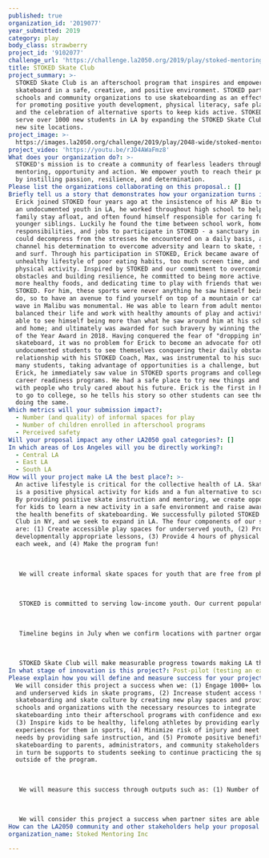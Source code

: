 ```yaml
---
published: true
organization_id: '2019077'
year_submitted: 2019
category: play
body_class: strawberry
project_id: '9102077'
challenge_url: 'https://challenge.la2050.org/2019/play/stoked-mentoring-inc/'
title: STOKED Skate Club
project_summary: >-
  STOKED Skate Club is an afterschool program that inspires and empowers kids to
  skateboard in a safe, creative, and positive environment. STOKED partners with
  schools and community organizations to use skateboarding as an effective tool
  for promoting positive youth development, physical literacy, safe play spaces,
  and the celebration of alternative sports to keep kids active. STOKED will
  serve over 1000 new students in LA by expanding the STOKED Skate Club to 15
  new site locations.
project_image: >-
  https://images.la2050.org/challenge/2019/play/2048-wide/stoked-mentoring-inc.jpg
project_video: 'https://youtu.be/rJD4AWaFmz8'
What does your organization do?: >-
  STOKED's mission is to create a community of fearless leaders through
  mentoring, opportunity and action. We empower youth to reach their potential
  by instilling passion, resilience, and determination.
Please list the organizations collaborating on this proposal.: []
Briefly tell us a story that demonstrates how your organization turns inspiration into impact.: >-
  Erick joined STOKED four years ago at the insistence of his AP Bio teacher. As
  an undocumented youth in LA, he worked throughout high school to help his
  family stay afloat, and often found himself responsible for caring for three
  younger siblings. Luckily he found the time between school work, home
  responsibilities, and jobs to participate in STOKED - a sanctuary in which he
  could decompress from the stresses he encountered on a daily basis, and
  channel his determination to overcome adversity and learn to skate, snowboard,
  and surf. Through his participation in STOKED, Erick became aware of his
  unhealthy lifestyle of poor eating habits, too much screen time, and limited
  physical activity. Inspired by STOKED and our commitment to overcoming
  obstacles and building resilience, he committed to being more active, eating
  more healthy foods, and dedicating time to play with friends that were also in
  STOKED. For him, these sports were never anything he saw himself being able to
  do, so to have an avenue to find yourself on top of a mountain or catching a
  wave in Malibu was monumental. He was able to learn from adult mentors that
  balanced their life and work with healthy amounts of play and activity. He was
  able to see himself being more than what he saw around him at his school, job,
  and home; and ultimately was awarded for such bravery by winning the Student
  of the Year Award in 2018. Having conquered the fear of "dropping in" on a
  skateboard, it was no problem for Erick to become an advocate for other
  undocumented students to see themselves conquering their daily obstacles. His
  relationship with his STOKED Coach, Max, was instrumental to his success. For
  many students, taking advantage of opportunities is a challenge, but for
  Erick, he immediately saw value in STOKED sports programs and college and
  career readiness programs. He had a safe place to try new things and learn
  with people who truly cared about his future. Erick is the first in his family
  to go to college, so he tells his story so other students can see themselves
  doing the same.
Which metrics will your submission impact?:
  - Number (and quality) of informal spaces for play
  - Number of children enrolled in afterschool programs
  - Perceived safety
Will your proposal impact any other LA2050 goal categories?: []
In which areas of Los Angeles will you be directly working?:
  - Central LA
  - East LA
  - South LA
How will your project make LA the best place?: >-
  An active lifestyle is critical for the collective health of LA. Skateboarding
  is a positive physical activity for kids and a fun alternative to screen time.
  By providing positive skate instruction and mentoring, we create opportunities
  for kids to learn a new activity in a safe environment and raise awareness of
  the health benefits of skateboarding. We successfully piloted STOKED Skate
  Club in NY, and we seek to expand in LA. The four components of our strategy
  are: (1) Create accessible play spaces for underserved youth, (2) Provide
  developmentally appropriate lessons, (3) Provide 4 hours of physical activity
  each week, and (4) Make the program fun! 
   
   
   
   We will create informal skate spaces for youth that are free from physical and emotional threats through partnerships with schools and organizations such as Aspire Public Schools with yards that can be transformed into skateparks using movable obstacles. We will provide all gear at no cost, recruit kids that are less likely to be engaged in traditional sports, as well as increase participation among girls through targeted recruitment, and provide training for coaches and professional development to ensure lessons are age appropriate. We will provide a mix of lessons and free skate over 240 min / week. Kids will learn basic skills, etiquette, and safety guidelines needed to practice the sport outside the program. And it is essential that kids have fun! We will focus on goal setting rather than winning and losing, support peer mentoring where kids build healthy relationships, engage parents to help kids carry their practice outside of the program, and use rewards and incentives to celebrate successes such as stickers and badges. 
   
   
   
   STOKED is committed to serving low-income youth. Our current population is 97% Latinx students, with the remaining 3% Black, Asian or Pacific Islander. 42% of students identify as female, which is almost double the percentage of women that participate in action sports in society at large (25%). 
   
   
   
   Timeline begins in July when we confirm locations with partner organizations. In August we will visit sites, recruit, deliver equipment, hire and train coaches. The first 8-wk session will launch at sites Sept-Nov, the second session will be Dec-Feb, and the third will be Mar-May. In June we will compile data for presentation. 
   
   
   
   STOKED Skate Club will make measurable progress towards making LA the best place to play by: (1) Engaging 1,000 underserved youth in skate programs, (2) Inspiring them with skills to be active lifelong athletes, (3) Increasing positive mentor/peer relationships, (4) Creating stronger connections to community, (5) Increasing kids’ access to skateboarding and skate culture, (6) Providing schools and organizations with the resources to integrate skating into their afterschool programs with confidence and excitement, (7) Minimizing risk of injury by providing safe instruction, and (8) Promoting positive benefits of skateboarding to parents and community.
In what stage of innovation is this project?: Post-pilot (testing an expansion of concept after initially successful pilot)
Please explain how you will define and measure success for your project.: >-
  We will consider this project a success when we: (1) Engage 1000+ low-income
  and underserved kids in skate programs, (2) Increase student access to
  skateboarding and skate culture by creating new play spaces and providing
  schools and organizations with the necessary resources to integrate
  skateboarding into their afterschool programs with confidence and excitement,
  (3) Inspire kids to be healthy, lifelong athletes by providing early positive
  experiences for them in sports, (4) Minimize risk of injury and meet community
  needs by providing safe instruction, and (5) Promote positive benefits of
  skateboarding to parents, administrators, and community stakeholders who will
  in turn be supports to students seeking to continue practicing the sport
  outside of the program. 
   
   
   
   We will measure this success through outputs such as: (1) Number of student participants from low-income families engaged, and (2) Number of newly created play spaces for skateboarding. We will measure student participant outcomes through a series of self-reported surveys administered periodically over the duration of the program. Surveys will measure: (1) Increases in students’ feelings of optimism, confidence, creativity, and resilience, (2) Feelings of safety and connection to their school and community, and (3) Feelings of confidence in their skate skills and ability to teach others. 
   
   
   
   We will consider this project a success when partner sites are able to sustain programs for years to come at very low cost because the initial equipment and materials costs are not a factor.
How can the LA2050 community and other stakeholders help your proposal succeed?: []
organization_name: Stoked Mentoring Inc

---
```


